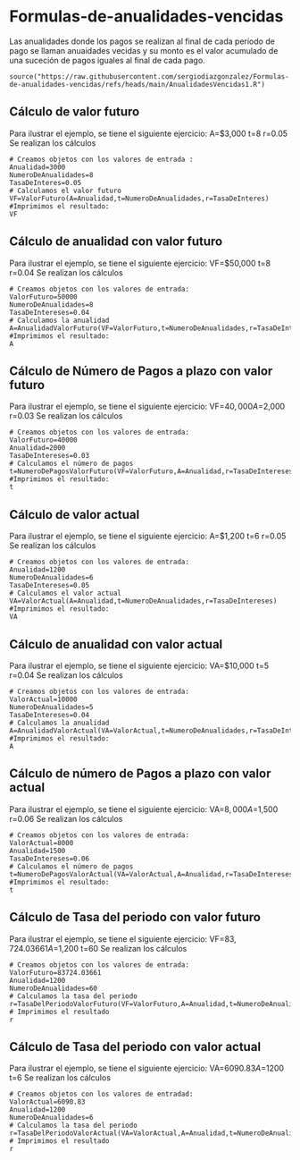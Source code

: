 # Formulas-de-anualidades-vencidas
Las anualidades donde los pagos se realizan al final de cada período de pago se llaman anuaidades vecidas y su monto es el valor acumulado de una suceción de pagos iguales al final de cada pago.
```{r}
source("https://raw.githubusercontent.com/sergiodiazgonzalez/Formulas-de-anualidades-vencidas/refs/heads/main/AnualidadesVencidas1.R")
```
## Cálculo de valor futuro
Para ilustrar el ejemplo, se tiene el siguiente ejercicio: A=$3,000 t=8 r=0.05
Se realizan los cálculos
```{r}
# Creamos objetos con los valores de entrada :
Anualidad=3000
NumeroDeAnualidades=8
TasaDeInteres=0.05
# Calculamos el valor futuro
VF=ValorFuturo(A=Anualidad,t=NumeroDeAnualidades,r=TasaDeInteres)
#Imprimimos el resultado:
VF
```
## Cálculo de anualidad con valor futuro
Para ilustrar el ejemplo, se tiene el siguiente ejercicio: VF=$50,000 t=8 r=0.04
Se realizan los cálculos
```{r}
# Creamos objetos con los valores de entrada:
ValorFuturo=50000
NumeroDeAnualidades=8
TasaDeIntereses=0.04
# Calculamos la anualidad
A=AnualidadValorFuturo(VF=ValorFuturo,t=NumeroDeAnualidades,r=TasaDeIntereses)
#Imprimimos el resultado:
A
```
## Cálculo de Número de Pagos a plazo con valor futuro
Para ilustrar el ejemplo, se tiene el siguiente ejercicio: VF=$40,000 A=$2,000 r=0.03
Se realizan los cálculos
```{r}
# Creamos objetos con los valores de entrada:
ValorFuturo=40000
Anualidad=2000
TasaDeIntereses=0.03
# Calculamos el número de pagos
t=NumeroDePagosValorFuturo(VF=ValorFuturo,A=Anualidad,r=TasaDeIntereses)
#Imprimimos el resultado:
t
```
## Cálculo de valor actual
Para ilustrar el ejemplo, se tiene el siguiente ejercicio: A=$1,200 t=6 r=0.05
Se realizan los cálculos
```{r}
# Creamos objetos con los valores de entrada:
Anualidad=1200
NumeroDeAnualidades=6
TasaDeIntereses=0.05
# Calculamos el valor actual
VA=ValorActual(A=Anualidad,t=NumeroDeAnualidades,r=TasaDeIntereses)
#Imprimimos el resultado:
VA
```
## Cálculo de anualidad con valor actual
Para ilustrar el ejemplo, se tiene el siguiente ejercicio: VA=$10,000 t=5 r=0.04
Se realizan los cálculos
```{r}
# Creamos objetos con los valores de entrada:
ValorActual=10000
NumeroDeAnualidades=5
TasaDeIntereses=0.04
# Calculamos la anualidad
A=AnualidadValorActual(VA=ValorActual,t=NumeroDeAnualidades,r=TasaDeIntereses)
#Imprimimos el resultado:
A
```

## Cálculo de número de Pagos a plazo con valor actual
Para ilustrar el ejemplo, se tiene el siguiente ejercicio: VA=$8,000 A=$1,500 r=0.06
Se realizan los cálculos
```{r}
# Creamos objetos con los valores de entrada:
ValorActual=8000
Anualidad=1500
TasaDeIntereses=0.06
# Calculamos el número de pagos
t=NumeroDePagosValorActual(VA=ValorActual,A=Anualidad,r=TasaDeIntereses)
#Imprimimos el resultado:
t
```

## Cálculo de Tasa del periodo con valor futuro
Para ilustrar el ejemplo, se tiene el siguiente ejercicio: VF=$83,724.03661 A=$1,200 t=60
Se realizan los cálculos 
```{r}
# Creamos objetos con los valores de entrada:
ValorFuturo=83724.03661
Anualidad=1200
NumeroDeAnualidades=60
# Calculamos la tasa del periodo
r=TasaDelPeriodoValorFuturo(VF=ValorFuturo,A=Anualidad,t=NumeroDeAnualidades)
# Imprimimos el resultado
r
```
## Cálculo de Tasa del periodo con valor actual
Para ilustrar el ejemplo, se tiene el siguiente ejercicio: VA=$6090.83 A=$1200 t=6
Se realizan los cálculos
```{r}
# Creamos objetos con los valores de entradad:
ValorActual=6090.83
Anualidad=1200
NumeroDeAnualidades=6
# Calculamos la tasa del periodo
r=TasaDelPeriodoValorActual(VA=ValorActual,A=Anualidad,t=NumeroDeAnualidades)
# Imprimimos el resultado
r
```
